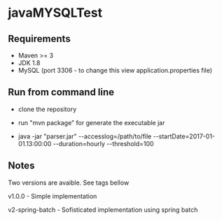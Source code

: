 # javaMYSQLTest


## Requirements

- Maven >= 3
- JDK 1.8
- MySQL (port 3306 - to change this view application.properties file)


## Run from command line 
	
- clone the repository
- run "mvn package" for generate the executable jar
	
 - java -jar "parser.jar" --accesslog=/path/to/file --startDate=2017-01-01.13:00:00 --duration=hourly --threshold=100 

## Notes

Two versions are avaible. See tags bellow

v1.0.0 - Simple implementation

v2-spring-batch - Sofisticated implementation using spring batch